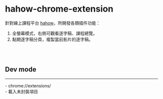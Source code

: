 # hahow-chrome-extension

針對線上課程平台 [hahow](https://hahow.in/)，所開發各類插件功能：<br>
1. 全螢幕模式，右側可觀看逐字稿、課程總覽。
2. 點開逐字稿分頁，複製當前影片的逐字稿。
  
<br><br>
## Dev mode
<hr>
- chrome://extensions/ <br>
- 載入未封裝項目